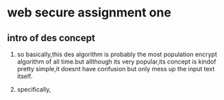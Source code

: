 # web secure assignment one

## intro of des concept

1. so basically,this des algorithm is probably the most population encrypt algorithm of all time.but allthough its very popular,its concept is kindof pretty simple,it doesnt have confusion but only mess up the input text itself.

2. specifically,